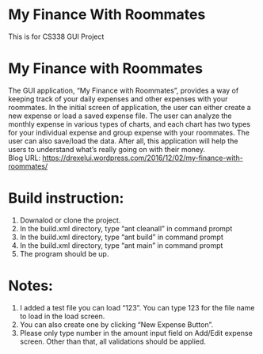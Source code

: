 # My Finance With Roommates
This is for CS338 GUI Project

# My Finance with Roommates

The GUI application, “My Finance with Roommates”, provides a way of keeping track of your daily expenses and other expenses 
with your roommates. In the initial screen of application, the user can either create a new expense or load a saved expense 
file. The user can analyze the monthly expense in various types of charts, and each chart has two types for 
your individual expense and group expense with your roommates. The user can also save/load the data. After all, this 
application will help the users to understand what’s really going on with their money.  
Blog URL: https://drexelui.wordpress.com/2016/12/02/my-finance-with-roommates/
# Build instruction:
1. Downalod or clone the project.
2. In the build.xml directory, type “ant cleanall” in command prompt
3. In the build.xml directory, type “ant build” in command prompt
4. In the build.xml directory, type “ant main” in command prompt
5. The program should be up.

# Notes:
1. I added a test file you can load “123”. You can type 123 for the file name to load in the load screen.
2. You can also create one by clicking “New Expense Button”.
3. Please only type number in the amount input field on Add/Edit expense screen. Other than that, all validations should be applied.
